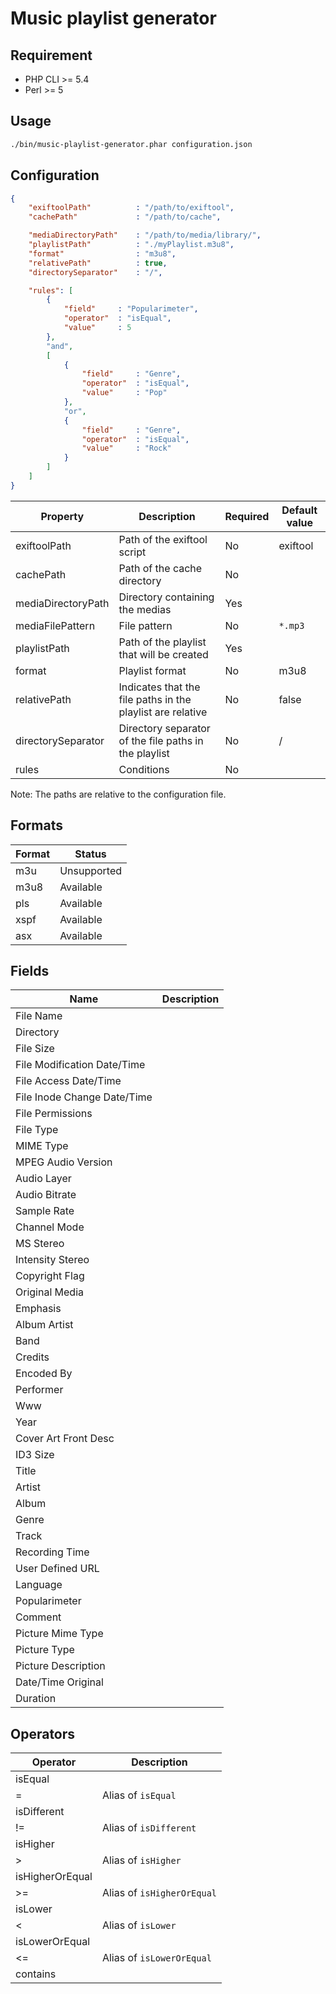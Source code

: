 Music playlist generator
========================

Requirement
-----------

* PHP CLI >= 5.4
* Perl >= 5


Usage
-----
```bash
./bin/music-playlist-generator.phar configuration.json
```

Configuration
-------------
```json
{
    "exiftoolPath"          : "/path/to/exiftool",
    "cachePath"             : "/path/to/cache",

    "mediaDirectoryPath"    : "/path/to/media/library/",
    "playlistPath"          : "./myPlaylist.m3u8",
    "format"                : "m3u8",
    "relativePath"          : true,
    "directorySeparator"    : "/",

    "rules": [
        {
            "field"     : "Popularimeter",
            "operator"  : "isEqual",
            "value"     : 5
        },
        "and",
        [
            {
                "field"     : "Genre",
                "operator"  : "isEqual",
                "value"     : "Pop"
            },
            "or",
            {
                "field"     : "Genre",
                "operator"  : "isEqual",
                "value"     : "Rock"
            }
        ]
    ]
}
```

| Property | Description | Required | Default value |
| -------- | ----------- | -------- | ------------- |
| exiftoolPath | Path of the exiftool script | No | exiftool |
| cachePath | Path of the cache directory | No | |
| mediaDirectoryPath | Directory containing the medias | Yes | |
| mediaFilePattern | File pattern | No | `*.mp3` |
| playlistPath | Path of the playlist that will be created | Yes | |
| format | Playlist format | No | m3u8 |
| relativePath | Indicates that the file paths in the playlist are relative | No | false |
| directorySeparator | Directory separator of the file paths in the playlist | No | / |
| rules | Conditions | No | |

Note: The paths are relative to the configuration file.


Formats
-------

| Format | Status      |
| ------ | ----------- |
| m3u    | Unsupported |
| m3u8   | Available   |
| pls    | Available   |
| xspf   | Available   |
| asx    | Available   |


Fields
------

| Name                            | Description                   |
| ------------------------------- | ----------------------------- |
| File Name                       | |
| Directory                       | |
| File Size                       | |
| File Modification Date/Time     | |
| File Access Date/Time           | |
| File Inode Change Date/Time     | |
| File Permissions                | |
| File Type                       | |
| MIME Type                       | |
| MPEG Audio Version              | |
| Audio Layer                     | |
| Audio Bitrate                   | |
| Sample Rate                     | |
| Channel Mode                    | |
| MS Stereo                       | |
| Intensity Stereo                | |
| Copyright Flag                  | |
| Original Media                  | |
| Emphasis                        | |
| Album Artist                    | |
| Band                            | |
| Credits                         | |
| Encoded By                      | |
| Performer                       | |
| Www                             | |
| Year                            | |
| Cover Art Front Desc            | |
| ID3 Size                        | |
| Title                           | |
| Artist                          | |
| Album                           | |
| Genre                           | |
| Track                           | |
| Recording Time                  | |
| User Defined URL                | |
| Language                        | |
| Popularimeter                   | |
| Comment                         | |
| Picture Mime Type               | |
| Picture Type                    | |
| Picture Description             | |
| Date/Time Original              | |
| Duration                        | |


Operators
---------

| Operator | Description |
| -------- | ----------- |
| isEqual  | |
| =        | Alias of `isEqual` |
| isDifferent | |
| !=       | Alias of `isDifferent` |
| isHigher | |
| >        | Alias of `isHigher` |
| isHigherOrEqual | |
| >=       | Alias of `isHigherOrEqual` |
| isLower  | |
| <        | Alias of `isLower` |
| isLowerOrEqual | |
| <=       | Alias of `isLowerOrEqual` |
| contains | |

